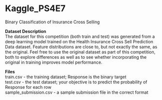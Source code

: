 # Kaggle_PS4E7
Binary Classification of Insurance Cross Selling

__Dataset Description__ <br/>
The dataset for this competition (both train and test) was generated from a deep learning model trained on the Health Insurance Cross Sell Prediction Data dataset. Feature distributions are close to, but not exactly the same, as the original. Feel free to use the original dataset as part of this competition, both to explore differences as well as to see whether incorporating the original in training improves model performance.
<br/>

__Files__ <br/>
train.csv - the training dataset; Response is the binary target<br/>
test.csv - the test dataset; your objective is to predict the probability of Response for each row<br/>
sample_submission.csv - a sample submission file in the correct format<br/>
